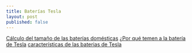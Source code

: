 ```yaml
---
title: Baterías Tesla
layout: post
published: false
---
```


[Cálculo del tamaño de las baterías domésticas](http://www.wired.com/2015/02/size-battery-need-power-house/?mbid=social_fb)
[¿Por qué temen a la batería de Tesla](http://www.theverge.com/2015/2/13/8033691/why-teslas-battery-for-your-home-should-terrify-utilities)
[características de las baterias de Tesla](http://es.wikipedia.org/wiki/Tesla_Model_S#Bater.C3.ADas)
